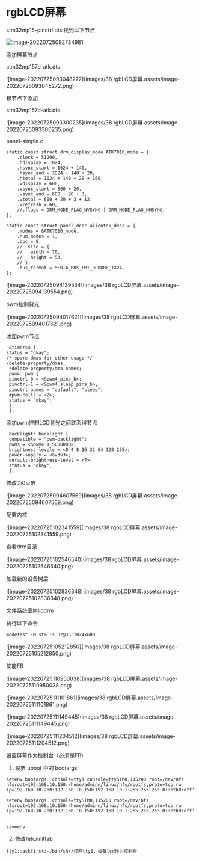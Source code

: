 # rgbLCD屏幕

stm32mp15-pinctrl.dtsi找到以下节点

![image-20220725092734981](C:\Users\壮壮的小屋\AppData\Roaming\Typora\typora-user-images\image-20220725092734981.png)

添加屏幕节点

stm32mp157d-atk.dts

![image-20220725093048272](images/38 rgbLCD屏幕.assets/image-20220725093048272.png)

根节点下添加

stm32mp157d-atk.dts

![image-20220725093300235](images/38 rgbLCD屏幕.assets/image-20220725093300235.png)

panel-simple.c

```
static const struct drm_display_mode ATK7016_mode = {
	.clock = 51200,
	.hdisplay = 1024,
	.hsync_start = 1024 + 140,
	.hsync_end = 1024 + 140 + 20,
	.htotal = 1024 + 140 + 20 + 160,
	.vdisplay = 600,
	.vsync_start = 600 + 20,
	.vsync_end = 600 + 20 + 3,
	.vtotal = 600 + 20 + 3 + 12,
	.vrefresh = 60,
	//.flags = DRM_MODE_FLAG_NVSYNC | DRM_MODE_FLAG_NHSYNC,
};

static const struct panel_desc alientek_desc = {
	.modes = &ATK7016_mode,
	.num_modes = 1,
	.bpc = 8,
	// .size = {
	// 	.width = 70,
	// 	.height = 53,
	// },
	.bus_format = MEDIA_BUS_FMT_RGB888_1X24,
};

```

![image-20220725094139554](images/38 rgbLCD屏幕.assets/image-20220725094139554.png)

pwm控制背光

![image-20220725094017621](images/38 rgbLCD屏幕.assets/image-20220725094017621.png)

添加pwm节点

```
 &timers4 {
status = "okay";
/* spare dmas for other usage */
/delete-property/dmas;
 /delete-property/dma-names;
 pwm4: pwm {
 pinctrl-0 = <&pwm4_pins_b>;
 pinctrl-1 = <&pwm4_sleep_pins_b>;
 pinctrl-names = "default", "sleep";
 #pwm-cells = <2>;
 status = "okay";
 };
 };

```

添加pwm控制LCD背光之间联系得节点

```
 backlight: backlight {
 compatible = "pwm-backlight";
 pwms = <&pwm4 1 5000000>;
 brightness-levels = <0 4 8 16 32 64 128 255>;
 power-supply = <&v3v3>;
 default-brightness-level = <7>;
 status = "okay";
 };
```

修改为0灭屏

![image-20220725094607569](images/38 rgbLCD屏幕.assets/image-20220725094607569.png)

配置内核

![image-20220725102341559](images/38 rgbLCD屏幕.assets/image-20220725102341559.png)

查看drm目录

![image-20220725102546540](images/38 rgbLCD屏幕.assets/image-20220725102546540.png)

加载新的设备树后

![image-20220725102836348](images/38 rgbLCD屏幕.assets/image-20220725102836348.png)

文件系统室内libdrm

执行以下命令

```
modetest -M stm -s 32@35:1024x600
```

![image-20220725105212850](images/38 rgbLCD屏幕.assets/image-20220725105212850.png)

使能FB

![image-20220725110950038](images/38 rgbLCD屏幕.assets/image-20220725110950038.png)

![image-20220725111101861](images/38 rgbLCD屏幕.assets/image-20220725111101861.png)

![image-20220725111149445](images/38 rgbLCD屏幕.assets/image-20220725111149445.png)

![image-20220725111204512](images/38 rgbLCD屏幕.assets/image-20220725111204512.png)



设置屏幕作为控制台（必须是FB）

1. 设置 uboot 中的 bootargs

```
setenv bootargs 'console=tty1 console=ttySTM0,115200 root=/dev/nfs nfsroot=192.168.10.150:/home/adminn/linux/nfs/rootfs,proto=tcp rw ip=192.168.10.200:192.168.10.150:192.168.10.1:255.255.255.0::eth0:off'

setenv bootargs 'console=ttySTM0,115200 root=/dev/nfs nfsroot=192.168.10.150:/home/adminn/linux/nfs/rootfs,proto=tcp rw ip=192.168.10.200:192.168.10.150:192.168.10.1:255.255.255.0::eth0:off'


saveenv
```

2. 修改/etc/inittab 

```
tty1::askfirst:-/bin/sh//打开tty1，设备lcd作为控制台
```

